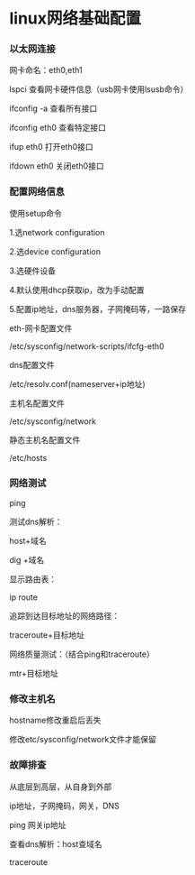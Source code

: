 # linux网络基础配置
### 以太网连接

网卡命名：eth0,eth1

lspci 查看网卡硬件信息（usb网卡使用lsusb命令）

ifconfig -a 查看所有接口

ifconfig eth0 查看特定接口

ifup eth0 打开eth0接口

ifdown eth0 关闭eth0接口


### 配置网络信息

使用setup命令

1.选network configuration

2.选device configuration

3.选硬件设备

4.默认使用dhcp获取ip，改为手动配置

5.配置ip地址，dns服务器，子网掩码等，一路保存


eth-网卡配置文件

/etc/sysconfig/network-scripts/ifcfg-eth0


dns配置文件

/etc/resolv.conf(nameserver+ip地址)



主机名配置文件

/etc/sysconfig/network

静态主机名配置文件

/etc/hosts

### 网络测试

ping

测试dns解析：

host+域名


dig +域名

显示路由表：

ip route

追踪到达目标地址的网络路径：

traceroute+目标地址

网络质量测试：（结合ping和traceroute）

mtr+目标地址

### 修改主机名

hostname修改重启后丢失

修改etc/sysconfig/network文件才能保留



### 故障排查
从底层到高层，从自身到外部

ip地址，子网掩码，网关，DNS

ping 网关ip地址

查看dns解析：host查域名

traceroute


